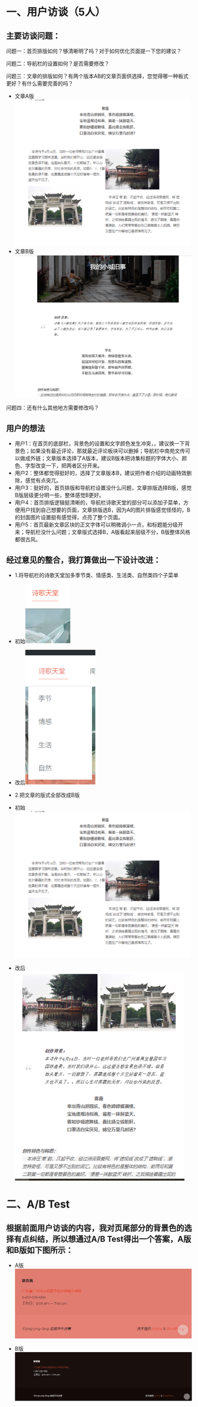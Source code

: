 # 一、用户访谈（5人）
## 主要访谈问题：

问题一：首页排版如何？够清晰明了吗？对于如何优化页面提一下您的建议？

问题二：导航栏的设置如何？是否需要修改？

问题三：文章的排版如何？有两个版本AB的文章页面供选择，您觉得哪一种板式更好？有什么需要完善的吗？
- 文章A版<img src="https://github.com/Ying-Fang/ying-fang.me/blob/master/image/%E6%96%87%E7%AB%A0A%E7%89%88.png?raw=true" alt="文章A版.png">
- 文章B版<img src="https://github.com/Ying-Fang/ying-fang.me/blob/master/image/%E6%96%87%E7%AB%A0B%E7%89%88.png?raw=true" alt="文章B版.png">

问题四：还有什么其他地方需要修改吗？

## 用户的想法
- 用户1：在首页的底部栏，背景色的设置和文字颜色发生冲突，，建议换一下背景色；如果没有最近评论，那就最近评论板块可以删掉；导航栏中南苑文传可以做成外链；文章版本选择了A版本，建议B版本把诗集标题的字体大小、颜色、字型改变一下，把两者区分开来。
- 用户2：整体都觉得挺好的，选择了文章版本B，建议把作者介绍的动画特效删除，感觉有点突兀。
- 用户3：挺好的，首页排版和导航栏设置没什么问题，文章排版选择B版，感觉B版层级更分明一些，整体感觉B更好。
- 用户4：首页排版逻辑挺清晰的，导航栏诗歌天堂的部分可以添加子菜单，方便用户找到自己想要的页面，文章排版选B，因为A的图片排版感觉怪怪的，B的封面图片设置挺有感觉得，点亮了整个页面。
- 用户5：首页最新文章区块的正文字体可以稍微调小一点，和标题能分级开来；导航栏没什么问题；文章版式选择B，A版看起来层级不分，B版整体风格都很古风。

## 经过意见的整合，我打算做出一下设计改进：
- 1.将导航栏的诗歌天堂加多季节类、情感类、生活类、自然类四个子菜单
- 初始<img src="https://github.com/Ying-Fang/ying-fang.me/blob/master/image/%E5%AF%BC%E8%88%AA%E6%A0%8Fs.png?raw=true" alt="导航栏s.png">

- 改后<img src="https://github.com/Ying-Fang/ying-fang.me/blob/master/image/%E5%AF%BC%E8%88%AA%E6%A0%8F.png?raw=true" alt="导航栏.png">

- 2.把文章的版式全部改成B版
- 初始<img src="https://github.com/Ying-Fang/ying-fang.me/blob/master/image/%E6%96%87%E7%AB%A0A%E7%89%88.png?raw=true" alt="文章A版.png">
- 改后<img src="https://github.com/Ying-Fang/ying-fang.me/blob/master/image/%E4%BF%AE%E6%94%B9%E6%96%87%E7%AB%A0.png?raw=true" alt="修改文章.png">

# 二、A/B Test
## 根据前面用户访谈的内容，我对页尾部分的背景色的选择有点纠结，所以想通过A/B Test得出一个答案，A版和B版如下图所示：
- A版<img src="https://github.com/Ying-Fang/ying-fang.me/blob/master/image/%E9%A1%B5%E5%B0%BEA%E6%B5%8B%E8%AF%95.png?raw=true" alt="页尾A测试.png">

- B版<img src="https://github.com/Ying-Fang/ying-fang.me/blob/master/image/%E9%A1%B5%E5%B0%BE%E6%98%BE%E7%A4%BAB.png?raw=true" alt="页尾显示B.png">
